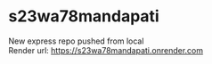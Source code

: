 # s23wa78mandapati
New express repo pushed from local  
Render url: <https://s23wa78mandapati.onrender.com>
